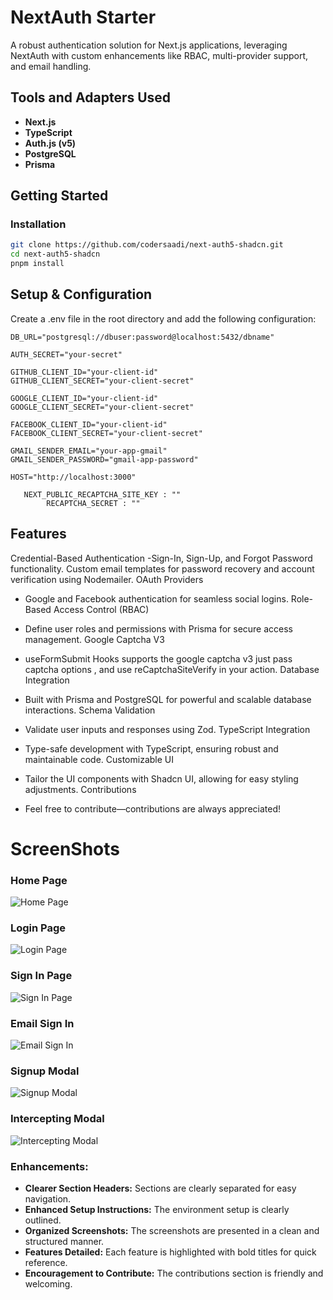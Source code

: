 # NextAuth Starter

A robust authentication solution for Next.js applications, leveraging NextAuth with custom enhancements like RBAC, multi-provider support, and email handling.

## Tools and Adapters Used

- **Next.js**
- **TypeScript**
- **Auth.js (v5)**
- **PostgreSQL**
- **Prisma**

## Getting Started

### Installation

```bash
git clone https://github.com/codersaadi/next-auth5-shadcn.git
cd next-auth5-shadcn
pnpm install
```

## Setup & Configuration

Create a .env file in the root directory and add the following configuration:

```
DB_URL="postgresql://dbuser:password@localhost:5432/dbname"

AUTH_SECRET="your-secret"

GITHUB_CLIENT_ID="your-client-id"
GITHUB_CLIENT_SECRET="your-client-secret"

GOOGLE_CLIENT_ID="your-client-id"
GOOGLE_CLIENT_SECRET="your-client-secret"

FACEBOOK_CLIENT_ID="your-client-id"
FACEBOOK_CLIENT_SECRET="your-client-secret"

GMAIL_SENDER_EMAIL="your-app-gmail"
GMAIL_SENDER_PASSWORD="gmail-app-password"

HOST="http://localhost:3000"

   NEXT_PUBLIC_RECAPTCHA_SITE_KEY : ""
        RECAPTCHA_SECRET : ""
```

## Features

Credential-Based Authentication
-Sign-In, Sign-Up, and Forgot Password functionality.
Custom email templates for password recovery and account verification using Nodemailer.
OAuth Providers

- Google and Facebook authentication for seamless social logins.
  Role-Based Access Control (RBAC)

- Define user roles and permissions with Prisma for secure access management.
 Google Captcha V3
 - useFormSubmit Hooks supports the google captcha v3 just pass captcha options , and use reCaptchaSiteVerify in your action. 
  Database Integration
- Built with Prisma and PostgreSQL for powerful and scalable database interactions.
  Schema Validation
- Validate user inputs and responses using Zod.
  TypeScript Integration
- Type-safe development with TypeScript, ensuring robust and maintainable code.
  Customizable UI
- Tailor the UI components with Shadcn UI, allowing for easy styling adjustments.
  Contributions
- Feel free to contribute—contributions are always appreciated!

# ScreenShots

### Home Page

![Home Page](public/screenshots/home.png)

### Login Page

![Login Page](public/screenshots/login.png)

### Sign In Page

![Sign In Page](public/screenshots/signin.png)

### Email Sign In

![Email Sign In](public/screenshots/email_signin.png)

### Signup Modal

![Signup Modal](public/screenshots/signup_modal.png)

### Intercepting Modal

![Intercepting Modal](public/screenshots/intercepting_modal.png)

### Enhancements:

- **Clearer Section Headers:** Sections are clearly separated for easy navigation.
- **Enhanced Setup Instructions:** The environment setup is clearly outlined.
- **Organized Screenshots:** The screenshots are presented in a clean and structured manner.
- **Features Detailed:** Each feature is highlighted with bold titles for quick reference.
- **Encouragement to Contribute:** The contributions section is friendly and welcoming.
